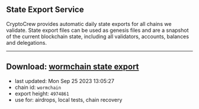 ## State Export Service
CryptoCrew provides automatic daily state exports for all chains we validate. State export files can be used as genesis files and are a snapshot of the current blockchain state, including all validators, accounts, balances and delegations.

---
**Download: [wormchain state export](https://dl.ccvalidators.com/SERVICE/wormchain/wormchain_export_4974861.json)**
---

- last updated: Mon Sep 25 2023 13:05:27
- chain id: `wormchain`
- export height: `4974861`
- use for: airdrops, local tests, chain recovery
